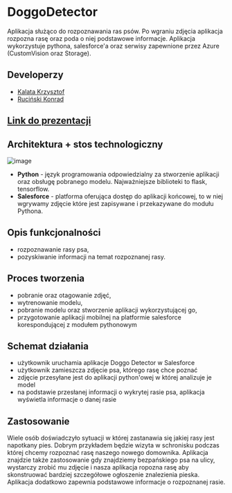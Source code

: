 # DoggoDetector
Aplikacja służąco do rozpoznawania ras psów. Po wgraniu zdjęcia aplikacja rozpozna rasę oraz poda o niej podstawowe informacje. Aplikacja wykorzystuje pythona, salesforce'a oraz serwisy zapewnione przez Azure (CustomVision oraz Storage).

## Developerzy
- [Kalata Krzysztof](https://github.com/KrzysztofKalata)
- [Ruciński Konrad](https://github.com/rucinsk1)

## [Link do prezentacji](https://www.youtube.com/watch?v=wW4fWsHx_8w)


## Architektura + stos technologiczny
![image](https://user-images.githubusercontent.com/46794180/142996305-9c3312bb-d6be-4160-ab1e-d838f2326c35.png)

- **Python** - język programowania odpowiedzialny za stworzenie aplikacji oraz obsługę pobranego modelu. Najważniejsze biblioteki to flask, tensorflow.
- **Salesforce** - platforma oferująca dostęp do aplikacji końcowej, to w niej wgrywamy zdjęcie które jest zapisywane i przekazywane do modułu Pythona.

## Opis funkcjonalności
- rozpoznawanie rasy psa,
- pozyskiwanie informacji na temat rozpoznanej rasy.

## Proces tworzenia
- pobranie oraz otagowanie zdjęć,
- wytrenowanie modelu,
- pobranie modelu oraz stworzenie aplikacji wykorzystującej go,
- przygotowanie aplikacji mobilnej na platformie salesforce korespondującej z modułem pythonowym

## Schemat działania
- użytkownik uruchamia aplikacje Doggo Detector w Salesforce
- użytkownik zamieszcza zdjęcie psa, którego rasę chce poznać
- zdjęcie przesyłane jest do aplikacji python'owej w której analizuje je model
- na podstawie przesłanej informacji o wykrytej rasie psa, aplikacja wyświetla informacje o danej rasie

## Zastosowanie
Wiele osób doświadczyło sytuacji w której zastanawia się jakiej rasy jest napotkany pies. Dobrym przykładem będzie wizyta w schronisku podczas której chcemy rozpoznać rasę naszego nowego domownika. Aplikacja znajdzie także zastosowanie gdy znajdziemy bezpańskiego psa na ulicy, wystarczy zrobić mu zdjęcie i nasza aplikacja ropozna rasę aby skonstruować bardziej szczegółowe ogłoszenie znalezienia pieska. Aplikacja dodatkowo zapewnia podstawowe informacje o rozpoznanej rasie.
